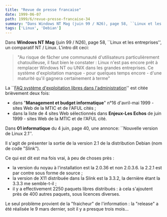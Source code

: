 ```yaml
---
title: "Revue de presse francaise"
date: 1999-06-07
path: 1999/6/revue-presse-francaise-34
summary: "Dans Windows NT Mag (juin 99 / N26), page 58, ``Linux et les entreprises'', un comparatif NT / Linux."
tags: ['Linux', 'Debian']
---
```


<P>
Dans <B>Windows NT Mag</B> (juin 99 / N26), page 58,
``Linux et les entreprises'', un comparatif NT / Linux.
L'intro dit ceci:
</P>

<P>
<BLOCKQUOTE>
"Au risque de fâcher une communauté d'utilisateurs particulièrement
chatouilleuse, il faut bien le constater : Linux n'est pas encore prêt à
remplacer Windows NT ou UNIX dans les grandes entreprises. Ce système
d'exploitation manque - pour quelques temps encore - d'une maturité qu'il
gagnera certainement à terme"
</BLOCKQUOTE>
</P>

<P>
La ``<A HREF="http://www.mtic.pm.gouv.fr/linux/faq_oslibres.htm">FAQ
système d'exploitation libres dans l'administration</A>'' est citée
brièvement deux fois:
</P>

<UL>

<LI>dans "<B>Management et budget
informatique</B>" n°16 d'avril-mai 1999 - sites Web de la MTIC et de
l'AFUL cités ;
<LI>dans la liste de 4 sites Web sélectionnés dans <B>Enjeux-Les Echos</B> de
juin 1999 - sites Web de la MTIC et de l'AFUL cité.
</UL>

<P>Dans <B>01 informatique</B> du 4 juin, page 40, une annonce:
``Nouvelle version de Linux 2.1''.</P>

<P>Il s'agit de présenter la sortie de la version 2.1 de la distribution
Debian (nom de code "Slink").</P>

<P>Ce qui est dit est ma fois vrai, à peu de choses près :</P>

<UL>

<LI>la version du noyau à l'installation est la 2.0.36 et non 2.0.3.6.
la 2.2.1 est par contre sous forme de source ;
<LI>la version de X11 distribuée dans la Slink est la 3.3.2, la dernière
étant la 3.3.3 me semble-t-il ;
<LI>il y a effectivement 2250 paquets libres distribués : à cela
s'ajoutent près de 400 autres paquets, sous licences diverses.
</UL>

<P>Le seul problème provient de la "fraicheur" de l'information :
la "release" a été réalisée le 9 mars dernier, soit il y a presque
trois mois...</P>


